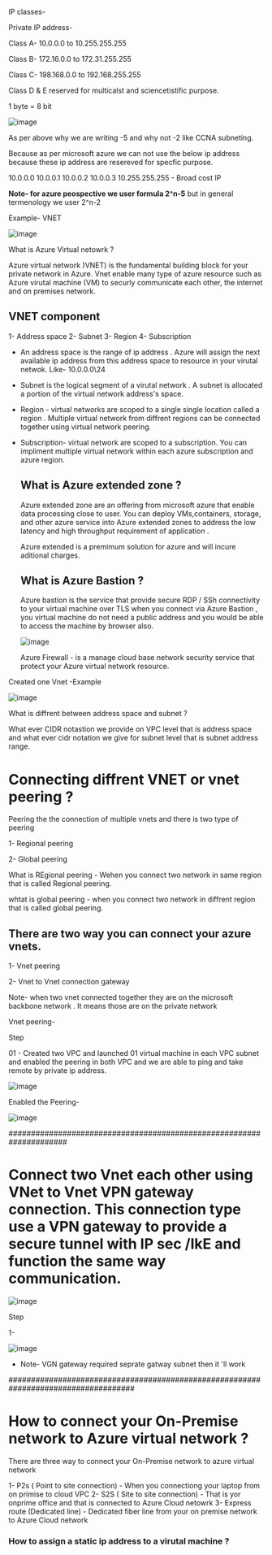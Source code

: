IP classes-

Private IP address-

Class A- 10.0.0.0 to 10.255.255.255

Class B- 172.16.0.0 to 172.31.255.255

Class C- 198.168.0.0 to 192.168.255.255

Class D & E reserved for multicalst and sciencetistific purpose.

1 byte = 8 bit




![image](https://github.com/user-attachments/assets/05aadebd-b6aa-417c-b7f5-1644a7f09c32)

As per above why we are writing -5 and why not -2 like CCNA subneting.

Because as per microsoft azure we can not use the below ip address because these ip address are resereved for specfic purpose.

10.0.0.0
10.0.0.1
10.0.0.2
10.0.0.3
10.255.255.255 - Broad cost IP 

**Note- for azure peospective we user formula 2^n-5**
but in general termenology we user 2^n-2

Example- VNET

![image](https://github.com/user-attachments/assets/1d115f95-daea-49d3-8720-59652ce80c3f)

What is Azure Virtual netowrk ?

Azure virtual network )VNET) is the fundamental building block for your private network in Azure. Vnet enable many type of azure resource such as Azure virutal machine (VM) to securly communicate each other, the internet and on premises network. 

## VNET component 

1- Address space 
2- Subnet 
3- Region 
4- Subscription

- An address space is the range of ip address . Azure will assign the next available ip address from this address space to resource in your virutal netwok.
  Like- 10.0.0.0\24
  
- Subnet is the logical segment of a virutal network . A subnet is allocated a portion of the virtual network address's space.
- Region - virtual networks are scoped to a single single location called a region . Multiple virtual network from diffrent regions can be connected together using virtual network peering.
- Subscription- virtual network are scoped to a subscription. You can impliment multiple virtual network within each azure subscription and azure region.

  ## What is Azure extended zone ?

  Azure extended zone are an offering from microsoft azure that enable data processing close to user. You can deploy VMs,containers, storage, and other azure service into Azure extended zones to address the low latency and high throughput requirement of application .

  Azure extended is a premimum solution for azure and will incure aditional charges.

  ## What is Azure Bastion ?

  Azure bastion is the service that provide secure RDP / SSh connectivity to your virtual machine over TLS when you connect via Azure Bastion , you virtual machine do not need a public address and you would be able to access the machine by browser also.

  ![image](https://github.com/user-attachments/assets/c9988959-a176-4aad-aaea-2ff55d188e86)


  Azure Firewall - is a manage cloud base network security service that protect your Azure virtual network resource.
  

Created one Vnet -Example

![image](https://github.com/user-attachments/assets/330cb227-8d80-4167-ba52-697567242133)

What is diffrent between address space and subnet ?

What ever CIDR notastion we provide on VPC level that is address space and what ever cidr notation we give for subnet level that is subnet address range.


# Connecting diffrent VNET or vnet peering ?

Peering the the connection of multiple vnets and there is two type of peering 

1- Regional peering 

2- Global peering

What is REgional peering - Wehen you connect two network in same region that is called Regional peering.

whtat is global peering - when you connect two network in diffrent region that is called global peering.


## There are two way you can connect your azure vnets.

1- Vnet peering 

2- Vnet to Vnet connection gateway

Note- when two vnet connected together they are on the microsoft backbone network . It means those are on the private network

Vnet peering-

Step

01 - Created  two VPC and launched 01 virtual machine in each VPC subnet and enabled the peering in both VPC and we are able to ping and take remote by private ip address.

![image](https://github.com/user-attachments/assets/31ed3588-47a8-4acf-beee-5a829b2f6044)

Enabled the Peering-

![image](https://github.com/user-attachments/assets/efbed449-4133-4b10-9086-6836cb0c9a95)



#####################################################################

# Connect two Vnet each other using VNet to Vnet VPN gateway connection. This connection type use a VPN gateway to provide a secure tunnel with IP sec /IkE and function the same way communication.


![image](https://github.com/user-attachments/assets/666e3f27-cc49-4aa9-a194-0f91d8597b6b)


Step

1- 

![image](https://github.com/user-attachments/assets/703c35d4-b96e-4188-8a8f-d49d1e119e60)


* Note- VGN gateway required seprate gatway subnet then it 'll work


####################################################################################


# How to connect your On-Premise network to Azure virtual network ?

There are three way to connect your On-Premise network to azure virtual network

1- P2s ( Point to site connection) - When you connectiong your laptop from on primise to cloud VPC
2- S2S ( Site to site connection) - That is yor onprime office and that is connected to Azure Cloud netowrk 
3- Express route (Dedicated  line) - Dedicated fiber line from your on premise network to Azure Cloud network



### How to assign a static ip address to a virutal machine ?





